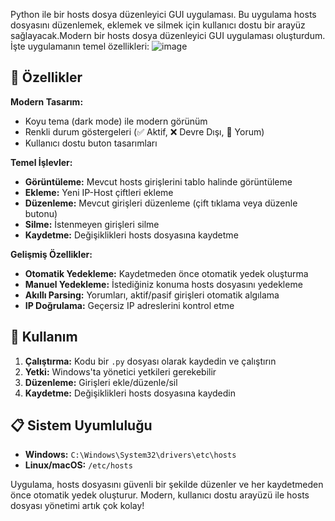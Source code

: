 Python ile  bir hosts dosya düzenleyici GUI uygulaması. Bu uygulama hosts dosyasını düzenlemek, eklemek ve silmek için kullanıcı dostu bir arayüz sağlayacak.Modern bir hosts dosya düzenleyici GUI uygulaması oluşturdum. İşte uygulamanın temel özellikleri:
![image](https://github.com/user-attachments/assets/9da2b8f9-2603-451e-a82f-e9c3696b662f)

## 🌟 Özellikler

**Modern Tasarım:**
- Koyu tema (dark mode) ile modern görünüm
- Renkli durum göstergeleri (✅ Aktif, ❌ Devre Dışı, 💬 Yorum)
- Kullanıcı dostu buton tasarımları

**Temel İşlevler:**
- **Görüntüleme:** Mevcut hosts girişlerini tablo halinde görüntüleme
- **Ekleme:** Yeni IP-Host çiftleri ekleme
- **Düzenleme:** Mevcut girişleri düzenleme (çift tıklama veya düzenle butonu)
- **Silme:** İstenmeyen girişleri silme
- **Kaydetme:** Değişiklikleri hosts dosyasına kaydetme

**Gelişmiş Özellikler:**
- **Otomatik Yedekleme:** Kaydetmeden önce otomatik yedek oluşturma
- **Manuel Yedekleme:** İstediğiniz konuma hosts dosyasını yedekleme
- **Akıllı Parsing:** Yorumları, aktif/pasif girişleri otomatik algılama
- **IP Doğrulama:** Geçersiz IP adreslerini kontrol etme

## 🚀 Kullanım

1. **Çalıştırma:** Kodu bir `.py` dosyası olarak kaydedin ve çalıştırın
2. **Yetki:** Windows'ta yönetici yetkileri gerekebilir
3. **Düzenleme:** Girişleri ekle/düzenle/sil
4. **Kaydetme:** Değişiklikleri hosts dosyasına kaydedin

## 📋 Sistem Uyumluluğu

- **Windows:** `C:\Windows\System32\drivers\etc\hosts`
- **Linux/macOS:** `/etc/hosts`

Uygulama, hosts dosyasını güvenli bir şekilde düzenler ve her kaydetmeden önce otomatik yedek oluşturur. Modern, kullanıcı dostu arayüzü ile hosts dosyası yönetimi artık çok kolay!
